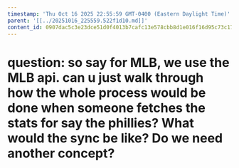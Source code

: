 ```yaml
---
timestamp: 'Thu Oct 16 2025 22:55:59 GMT-0400 (Eastern Daylight Time)'
parent: '[[../20251016_225559.522f1d10.md]]'
content_id: 0907dac5c3e23dce51d0f4013b7cafc13e578cbb8d1e016f16d95c73c178e029
---
```


# question: so say for MLB, we use the MLB api. can u just walk through how the whole process would be done when someone fetches the stats for say the phillies? What would the sync be like? Do we need another concept?
